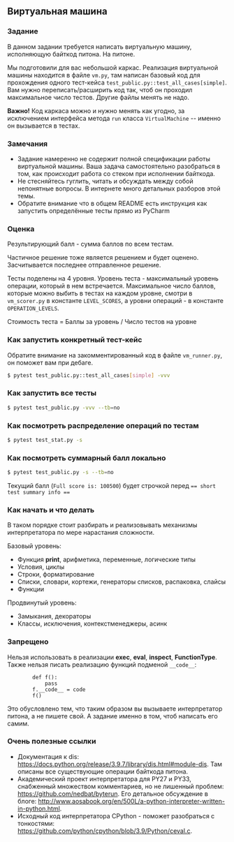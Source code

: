 ## Виртуальная машина

### Задание

В данном задании требуется написать виртуальную машину, исполняющую байткод питона. На питоне.

Мы подготовили для вас небольшой каркас. Реализация виртуальной машины находится в файле `vm.py`, там написан базовый код для прохождения одного тест-кейса `test_public.py::test_all_cases[simple]`. Вам нужно переписать/расширить код так, чтоб он проходил максимальное число тестов. Другие файлы менять не надо.

**Важно!** Код каркаса можно и нужно менять как угодно, за исключением интерфейса метода `run` класса `VirtualMachine` -- именно он вызывается в тестах.

### Замечания

* Задание намеренно не содержит полной спецификации работы виртуальной машины. Ваша задача самостоятельно разобраться в том, как происходит работа со стеком при исполнении байткода.
* Не стесняйтесь гуглить, читать и обсуждать между собой непонятные вопросы. В интернете много детальных разборов этой темы.
* Обратите внимание что в общем README есть инструкция как запустить определённые тесты прямо из PyCharm

### Оценка

Результирующий балл - сумма баллов по всем тестам.

Частичное решение тоже является решением и будет оценено.
Засчитывается последнее отправленное решение.

Тесты поделены на 4 уровня. Уровень теста - максимальный уровень операции, который в нем встречается.
Максимальное число баллов, которые можно выбить в тестах на каждом уровне, смотри в `vm_scorer.py` в константе `LEVEL_SCORES`,
а уровни операций - в константе `OPERATION_LEVELS`.

Стоимость теста = Баллы за уровень / Число тестов на уровне

### Как запустить конкретный тест-кейс

Обратите внимание на закомментированный код в файле `vm_runner.py`, он поможет вам при дебаге.

```bash
$ pytest test_public.py::test_all_cases[simple] -vvv
```

### Как запустить все тесты

```bash
$ pytest test_public.py -vvv --tb=no
```

### Как посмотреть распределение операций по тестам

```bash
$ pytest test_stat.py -s
```

### Как посмотреть суммарный балл локально

```bash
$ pytest test_public.py -s --tb=no
```

Текущий балл (`Full score is: 100500`) будет строчкой перед `== short test summary info ==`

### Как начать и что делать

В таком порядке стоит разбирать и реализовывать механизмы интерпретатора по мере нарастания сложности.

Базовый уровень:
* Функция **print**, арифметика, переменные, логические типы
* Условия, циклы
* Строки, форматирование
* Списки, словари, кортежи, генераторы списков, распаковка, слайсы
* Функции

Продвинутый уровень:
* Замыкания, декораторы
* Классы, исключения, контекстменеджеры, асинк

### Запрещено

Нельзя использовать в реализации **exec**, **eval**, **inspect**, **FunctionType**.
Также нельзя писать реализацию функций подменой `__code__`:
```
        def f():
            pass
        f.__code__ = code
        f()
```
Это обусловлено тем, что таким образом вы вызываете интерпретатор питона, а не пишете свой.
А задание именно в том, чтоб написать его самим.


### Очень полезные ссылки

* Документация к dis: https://docs.python.org/release/3.9.7/library/dis.html#module-dis. Там описаны все существующие операции байткода питона.
* Академический проект интерпретатора для PY27 и PY33, снабженный множеством комментариев, но не лишенный проблем: https://github.com/nedbat/byterun.
Его детальное обсуждение в блоге: http://www.aosabook.org/en/500L/a-python-interpreter-written-in-python.html.
* Исходный код интерпретатора CPython - поможет разобраться с тонкостями: https://github.com/python/cpython/blob/3.9/Python/ceval.c.
